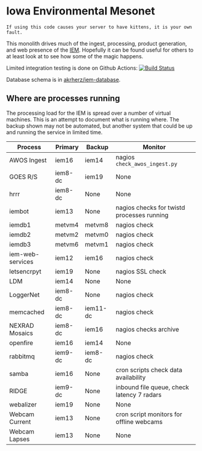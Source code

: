 # Iowa Environmental Mesonet

    If using this code causes your server to have kittens, it is your own fault.

This monolith drives much of the ingest, processing, product generation, and
web presence of the [IEM](https://mesonet.agron.iastate.edu).  Hopefully it can
be found useful for others to at least look at to see how some of the magic happens.

Limited integration testing is done on Github Actions: [![Build Status](https://github.com/akrherz/iem/workflows/Install%20and%20Test/badge.svg)](https://github.com/akrherz/iem)

Database schema is in [akrherz/iem-database](https://github.com/akrherz/iem-database).

## Where are processes running

The processing load for the IEM is spread over a number of virtual machines.
This is an attempt to document what is running where.  The backup shown may not
be automated, but another system that could be up and running the service in
limited time.

Process | Primary | Backup | Monitor
------- | ------- | ------ | -------
AWOS Ingest | iem16 | iem14 | nagios `check_awos_ingest.py`
GOES R/S | iem8-dc | iem19 | None
hrrr | iem8-dc | None | None
iembot  | iem13    | None  | nagios checks for twistd processes running
iemdb1 | metvm4 | metvm8 | nagios check
iemdb2 | metvm2 | metvm0 | nagios check
iemdb3 | metvm6 | metvm1 | nagios check
iem-web-services | iem12 | iem16 | nagios check
letsencrpyt | iem19 | None | nagios SSL check
LDM | iem14 | None | None
LoggerNet | iem8-dc | None | nagios check
memcached | iem8-dc | iem11-dc | nagios check
NEXRAD Mosaics | iem8-dc | iem16 | nagios checks archive
openfire | iem16 | iem14 | None
rabbitmq | iem9-dc | iem8-dc | nagios check
samba | iem16 | None | cron scripts check data availability
RIDGE | iem9-dc | None    | inbound file queue, check latency 7 radars
webalizer | iem19 | None | None
Webcam Current | iem13 | None | cron script monitors for offline webcams
Webcam Lapses | iem13 | None | None
